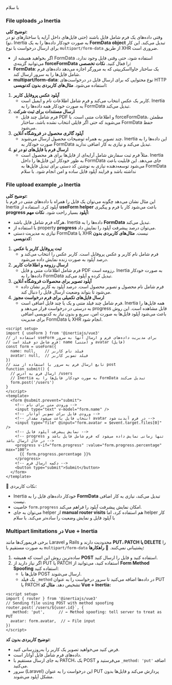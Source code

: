 با سلام
### File uploads در Inertia
**توضیح کلی:**  
وقتی داده‌های یک فرم شامل فایل باشند (حتی فایل‌های داخل آرایه یا ساختارهای تو در تو)، Inertia به صورت خودکار داده‌ها را به یک **FormData object** تبدیل می‌کند. این کار برای ارسال درخواست با نوع `multipart/form-data` از طریق XHR ضروری است.
- اگر بخواهید همیشه از FormData استفاده شود، حتی وقتی فایل وجود ندارد، می‌توانید گزینه‌ی **forceFormData** را فعال کنید.
**نکات تخصصی:**
- **FormData**: یک ساختار جاوااسکریپتی که به مرورگر اجازه می‌دهد داده‌های فرم شامل فایل‌ها را به سرور ارسال کند.
- **multipart/form-data**: نوع محتوایی که برای ارسال فایل در درخواست‌های HTTP استفاده می‌شود.
**مثال‌های کاربردی بدون کدنویسی:**
1. **آپلود عکس پروفایل کاربر**
    - کاربر یک عکس انتخاب می‌کند و فرم شامل اطلاعات نام و ایمیل است. Inertia به صورت خودکار همه داده‌ها را به FormData تبدیل می‌کند.
2. **ارسال مستندات برای ثبت شرکت**
    - فرم شامل چند فایل PDF و اطلاعات متنی است. با forceFormData، مطمئن می‌شوید که حتی اگر فایلی انتخاب نشده باشد، ساختار FormData حفظ می‌شود.
3. **آپلود گالری محصول در فروشگاه آنلاین**
    - چند تصویر به همراه توضیحات محصول ارسال می‌شوند. Inertia این داده‌ها را به صورت خودکار به FormData تبدیل می‌کند و نیازی به کار اضافی ندارید.
4. **ارسال فرم با فایل‌های تو در تو**
    - مثلاً فرم ثبت سفارش شامل آرایه‌ای از فایل‌ها برای هر محصول است. Inertia به طور خودکار این فایل‌ها را داخل FormData جای می‌دهد.
این قابلیت باعث می‌شود توسعه‌دهنده نیازی به نوشتن کد دستی برای تبدیل فایل‌ها به FormData نداشته باشد و فرایند آپلود فایل ساده و امن انجام شود.
با سلام
### File upload example در Inertia
**توضیح کلی:**  
این مثال نشان می‌دهد چگونه می‌توان یک فایل را همراه با داده‌های متنی در فرم با Inertia آپلود کرد. استفاده از **useForm helper** باعث می‌شود کار با فرم و پیگیری **progress آپلود** بسیار راحت شود.
**نکات مهم:**
- هرگاه فرم شامل فایل باشد، Inertia داده‌ها را به **FormData** تبدیل می‌کند.
- با استفاده از property **progress** می‌توان درصد پیشرفت آپلود را نمایش داد.
- نیازی به مدیریت دستی FormData یا XHR نیست.
**مثال‌های کاربردی بدون کدنویسی:**
1. **ثبت پروفایل کاربر با عکس**
    - فرم شامل نام کاربر و عکس پروفایل است. کاربر عکس را انتخاب می‌کند و درصد آپلود به صورت زنده نمایش داده می‌شود.
2. **ارسال رزومه و اطلاعات کاربر**
    - فرم شامل اطلاعات متنی و فایل PDF رزومه است. Inertia به صورت خودکار داده‌ها را به FormData تبدیل کرده و آپلود می‌کند.
3. **آپلود تصویر برای محصولات فروشگاه آنلاین**
    - فرم شامل نام محصول و تصویر محصول است. درصد آپلود به کاربر نشان داده می‌شود تا بتواند وضعیت ارسال فایل را دنبال کند.
4. **ارسال فایل‌های تکمیلی برای فرم درخواست مجوز**
    - فرم شامل چند فیلد متنی و یک یا چند فایل اضافی است. Inertia همه فایل‌ها را به درستی در درخواست قرار می‌دهد و progress قابل مشاهده است.
این روش باعث می‌شود آپلود فایل‌ها به صورت امن، سریع و بدون نیاز به کدنویسی اضافی برای مدیریت FormData یا XHR انجام شود.
```vue
<script setup>
import { useForm } from '@inertiajs/vue3'
// استفاده از useForm برای مدیریت داده‌های فرم و ارسال آنها به سرور
// فرم شامل دو فیلد است: name (متنی) و avatar (فایل)
const form = useForm({
  name: null,    // فیلد نام کاربر
  avatar: null,  // فیلد تصویر کاربر
})
// تابع ارسال فرم به سرور با استفاده از متد post
function submit() {
  // ارسال فرم به آدرس /users
  // Inertia به صورت خودکار فایل‌ها را به FormData تبدیل می‌کند
  form.post('/users')
}
</script>
<template>
  <form @submit.prevent="submit">
    <!-- ورودی متن برای نام -->
    <input type="text" v-model="form.name" />
    <!-- ورودی فایل برای تصویر آواتار -->
    <!-- انتخاب فایل باعث می‌شود مقدار avatar در فرم آپدیت شود -->
    <input type="file" @input="form.avatar = $event.target.files[0]" />
    <!-- نمایش پیشرفت آپلود فایل -->
    <!-- progress تنها زمانی نمایش داده می‌شود که فرم شامل فایل باشد و در حال ارسال باشد -->
    <progress v-if="form.progress" :value="form.progress.percentage" max="100">
      {{ form.progress.percentage }}%
    </progress>
    <!-- دکمه ارسال فرم -->
    <button type="submit">Submit</button>
  </form>
</template>
```
🔹 نکات کاربردی:
- Inertia خودکار داده‌های فایل را به **FormData** تبدیل می‌کند، نیازی به کار اضافی نیست.
- خاصیت `form.progress` امکان نمایش پیشرفت آپلود را فراهم می‌کند.
- می‌توان به جای helper از **manual router visits** هم استفاده کرد، اما helper کار با آپلود فایل و نمایش وضعیت را ساده‌تر می‌کند.
با سلام
### Multipart limitations در Vue + Inertia
برخی فریمورک‌ها مانند Laravel و Rails محدودیت دارند و **PUT، PATCH یا DELETE** را به صورت مستقیم با `multipart/form-data` پشتیبانی نمی‌کنند.
🔹 **راهکارها:**
1. ساده‌ترین روش این است که همیشه **POST** استفاده کنید و فایل را ارسال کنید.
2. اگر نیاز دارید از PUT یا PATCH استفاده کنید، می‌توانید از **Form Method Spoofing** استفاده کنید:
    - فایل‌ها با POST ارسال می‌شوند.
    - یک فیلد `_method` در داده‌ها اضافه می‌کنید تا سرور درخواست را به عنوان PUT یا PATCH تشخیص دهد.
**مثال کد Vue + Inertia:**
```vue
<script setup>
import { router } from '@inertiajs/vue3'
// Sending file using POST with method spoofing
router.post(`/users/${user.id}`, {
  _method: 'put',      // ← Method spoofing: tell server to treat as PUT
  avatar: form.avatar,  // ← File input
})
</script>
```
**توضیح کاربردی بدون کد:**
- فرض کنید می‌خواهید تصویر یک کاربر را به‌روزرسانی کنید.
- داده‌های فرم شامل فایل آواتار است.
- به جای ارسال مستقیم با PATCH، یک POST می‌فرستید و `_method: 'put'` اضافه می‌کنید.
- سرور (Laravel) این درخواست را به عنوان PUT پردازش می‌کند و فایل‌ها بدون مشکل آپلود می‌شوند.